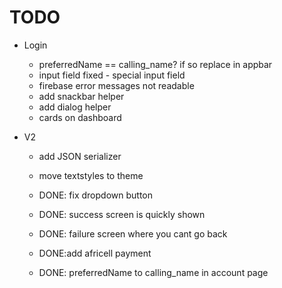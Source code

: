 # TODO
- Login
    - preferredName == calling_name? if so replace in appbar
    - input field fixed - special input field
    - firebase error messages not readable
    - add snackbar helper
    - add dialog helper
    - cards on dashboard

- V2
    - add JSON serializer
    - move textstyles to theme

    - DONE: fix dropdown button
    - DONE: success screen is quickly shown
    - DONE: failure screen where you cant go back
    - DONE:add africell payment
    - DONE: preferredName to calling_name in account page